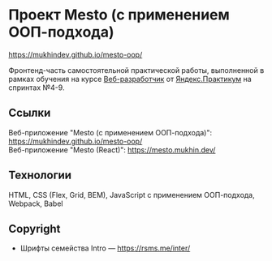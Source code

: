 # Проект Mesto (с применением ООП-подхода)

https://mukhindev.github.io/mesto-oop/  

Фронтенд-часть самостоятельной практической работы, выполненной в рамках обучения на курсе [Веб-разработчик](https://praktikum.yandex.ru/web) от [Яндекс.Практикум](https://praktikum.yandex.ru) на спринтах №4-9.

## Ссылки

Веб-приложение "Mesto (с применением ООП-подхода)": https://mukhindev.github.io/mesto-oop/  
Веб-приложение "Mesto (React)": https://mesto.mukhin.dev/  

## Технологии

HTML, CSS (Flex, Grid, BEM), JavaScript с применением ООП-подхода, Webpack, Babel

## Copyright

* Шрифты семейства Intro — https://rsms.me/inter/